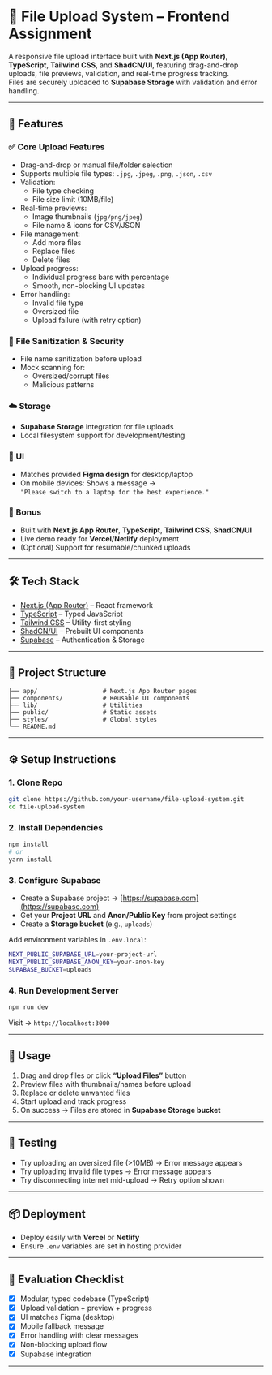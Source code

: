 # 📁 File Upload System – Frontend Assignment

A responsive file upload interface built with **Next.js (App Router)**, **TypeScript**, **Tailwind CSS**, and **ShadCN/UI**, featuring drag-and-drop uploads, file previews, validation, and real-time progress tracking.  
Files are securely uploaded to **Supabase Storage** with validation and error handling.

---

## 🚀 Features

### ✅ Core Upload Features
- Drag-and-drop or manual file/folder selection  
- Supports multiple file types: `.jpg`, `.jpeg`, `.png`, `.json`, `.csv`  
- Validation:
  - File type checking
  - File size limit (10MB/file)  
- Real-time previews:
  - Image thumbnails (`jpg/png/jpeg`)
  - File name & icons for CSV/JSON
- File management:
  - Add more files  
  - Replace files  
  - Delete files  
- Upload progress:
  - Individual progress bars with percentage  
  - Smooth, non-blocking UI updates
- Error handling:
  - Invalid file type  
  - Oversized file  
  - Upload failure (with retry option)

### 🧼 File Sanitization & Security
- File name sanitization before upload  
- Mock scanning for:
  - Oversized/corrupt files  
  - Malicious patterns  

### ☁️ Storage
- **Supabase Storage** integration for file uploads  
- Local filesystem support for development/testing  

### 🎨 UI
- Matches provided **Figma design** for desktop/laptop  
- On mobile devices: Shows a message →  
  `"Please switch to a laptop for the best experience."`  

### 🌟 Bonus
- Built with **Next.js App Router**, **TypeScript**, **Tailwind CSS**, **ShadCN/UI**  
- Live demo ready for **Vercel/Netlify** deployment  
- (Optional) Support for resumable/chunked uploads  

---

## 🛠️ Tech Stack

- [Next.js (App Router)](https://nextjs.org/docs/app) – React framework  
- [TypeScript](https://www.typescriptlang.org/) – Typed JavaScript  
- [Tailwind CSS](https://tailwindcss.com/) – Utility-first styling  
- [ShadCN/UI](https://ui.shadcn.com/) – Prebuilt UI components  
- [Supabase](https://supabase.com/) – Authentication & Storage  

---

## 📂 Project Structure

```
├── app/                  # Next.js App Router pages
├── components/           # Reusable UI components
├── lib/                  # Utilities
├── public/               # Static assets
├── styles/               # Global styles
└── README.md
```

---

## ⚙️ Setup Instructions

### 1. Clone Repo
```bash
git clone https://github.com/your-username/file-upload-system.git
cd file-upload-system
```

### 2. Install Dependencies
```bash
npm install
# or
yarn install
```

### 3. Configure Supabase
- Create a Supabase project → [https://supabase.com](https://supabase.com)  
- Get your **Project URL** and **Anon/Public Key** from project settings  
- Create a **Storage bucket** (e.g., `uploads`)  

Add environment variables in `.env.local`:
```bash
NEXT_PUBLIC_SUPABASE_URL=your-project-url
NEXT_PUBLIC_SUPABASE_ANON_KEY=your-anon-key
SUPABASE_BUCKET=uploads
```

### 4. Run Development Server
```bash
npm run dev
```
Visit → `http://localhost:3000`

---

## 🎯 Usage
1. Drag and drop files or click **“Upload Files”** button  
2. Preview files with thumbnails/names before upload  
3. Replace or delete unwanted files  
4. Start upload and track progress  
5. On success → Files are stored in **Supabase Storage bucket**  

---

## 🧪 Testing
- Try uploading an oversized file (>10MB) → Error message appears  
- Try uploading invalid file types → Error message appears  
- Try disconnecting internet mid-upload → Retry option shown  

---

## 📦 Deployment
- Deploy easily with **Vercel** or **Netlify**  
- Ensure `.env` variables are set in hosting provider  

---

## 📝 Evaluation Checklist

- [x] Modular, typed codebase (TypeScript)  
- [x] Upload validation + preview + progress  
- [x] UI matches Figma (desktop)  
- [x] Mobile fallback message  
- [x] Error handling with clear messages  
- [x] Non-blocking upload flow  
- [x] Supabase integration  

---
